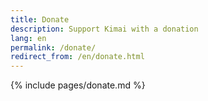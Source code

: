 ```yaml
---
title: Donate
description: Support Kimai with a donation
lang: en
permalink: /donate/
redirect_from: /en/donate.html
---
```


{% include pages/donate.md %}
